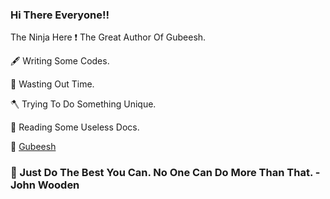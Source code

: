 ### Hi There Everyone!!
 The Ninja Here
 ❗ The Great Author Of Gubeesh.
 
 🖋️ Writing Some Codes.
 
 🍜 Wasting Out Time.
 
 🪓 Trying To Do Something Unique.
 
 📜 Reading Some Useless Docs.
 
 🔗 [Gubeesh](https://gubeeshinc.repl.co "The Greatest")
 
### 🚩 Just Do The Best You Can. No One Can Do More Than That. -John Wooden
 
